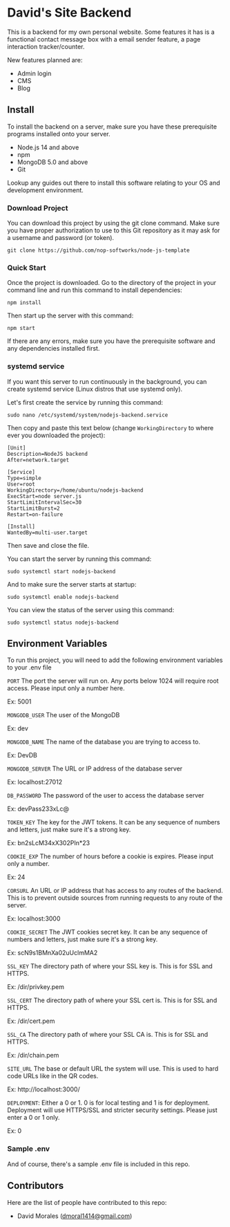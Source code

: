 # David's Site Backend

This is a backend for my own personal website. Some features it has is a functional contact message box with a email sender feature, a page interaction tracker/counter. 

New features planned are:
- Admin login
- CMS 
- Blog

## Install

To install the backend on a server, make sure you have these prerequisite programs installed onto your server.

- Node.js 14 and above
- npm
- MongoDB 5.0 and above
- Git

Lookup any guides out there to install this software relating to your OS and development environment.

### Download Project

You can download this project by using the git clone command. Make sure you have proper authorization to use to this Git repository as it may ask for a username and password (or token).

`git clone https://github.com/nop-softworks/node-js-template`

### Quick Start

Once the project is downloaded. Go to the directory of the project in your command line and run this command to install dependencies:

`npm install`

Then start up the server with this command:

`npm start`

If there are any errors, make sure you have the prerequisite software and any dependencies installed first.

### systemd service

If you want this server to run continuously in the background, you can create systemd service (Linux distros that use systemd only).

Let's first create the service by running this command:

`sudo nano /etc/systemd/system/nodejs-backend.service`

Then copy and paste this text below (change `WorkingDirectory` to where ever you downloaded the project):

```
[Unit]
Description=NodeJS backend
After=network.target

[Service]
Type=simple
User=root
WorkingDirectory=/home/ubuntu/nodejs-backend
ExecStart=node server.js
StartLimitIntervalSec=30
StartLimitBurst=2
Restart=on-failure

[Install]
WantedBy=multi-user.target
```

Then save and close the file.

You can start the server by running this command:

`sudo systemctl start nodejs-backend`

And to make sure the server starts at startup:

`sudo systemctl enable nodejs-backend`

You can view the status of the server using this command:

`sudo systemctl status nodejs-backend`

## Environment Variables

To run this project, you will need to add the following environment variables to your .env file

`PORT` The port the server will run on. Any ports below 1024 will require root access. Please input only a number here.

Ex: 5001

`MONGODB_USER` The user of the MongoDB

Ex: dev

`MONGODB_NAME` The name of the database you are trying to access to.

Ex: DevDB

`MONGODB_SERVER` The URL or IP address of the database server

Ex: localhost:27012

`DB_PASSWORD` The password of the user to access the database server

Ex: devPass233xLc@

`TOKEN_KEY` The key for the JWT tokens. It can be any sequence of numbers and letters, just make sure it's a strong key.

Ex: bn2sLcM34xX302PIn\*23

`COOKIE_EXP` The number of hours before a cookie is expires. Please input only a number.

Ex: 24

`CORSURL` An URL or IP address that has access to any routes of the backend. This is to prevent outside sources from running requests to any route of the server.

Ex: localhost:3000

`COOKIE_SECRET` The JWT cookies secret key. It can be any sequence of numbers and letters, just make sure it's a strong key.

Ex: scN9s1BMnXa02uUclmMA2

`SSL_KEY` The directory path of where your SSL key is. This is for SSL and HTTPS.

Ex: /dir/privkey.pem

`SSL_CERT` The directory path of where your SSL cert is. This is for SSL and HTTPS.

Ex: /dir/cert.pem

`SSL_CA` The directory path of where your SSL CA is. This is for SSL and HTTPS.

Ex: /dir/chain.pem

`SITE_URL` The base or default URL the system will use. This is used to hard code URLs like in the QR codes.

Ex: http://localhost:3000/

`DEPLOYMENT`: Either a 0 or 1. 0 is for local testing and 1 is for deployment. Deployment will use HTTPS/SSL and stricter security settings. Please just enter a 0 or 1 only.

Ex: 0

### Sample .env

And of course, there's a sample .env file is included in this repo.

## Contributors

Here are the list of people have contributed to this repo:

- David Morales (dmoral1414@gmail.com)
